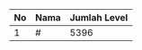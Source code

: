 | No | Nama            | Jumlah Level |
|----|-----------------|--------------|
| 1  | #    |    5396        |
